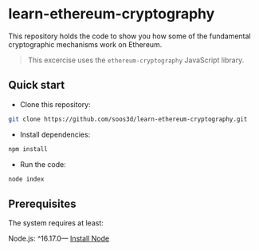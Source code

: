 # learn-ethereum-cryptography

This repository holds the code to show you how some of the fundamental cryptographic mechanisms work on Ethereum.

> This excercise uses the `ethereum-cryptography` JavaScript library.

## Quick start

* Clone this repository:

```sh
git clone https://github.com/soos3d/learn-ethereum-cryptography.git
```

* Install dependencies:

```sh
npm install
```

* Run the code:

```sh
node index
```

## Prerequisites

The system requires at least:

Node.js: ^16.17.0— [Install Node](https://nodejs.org/en/download/)